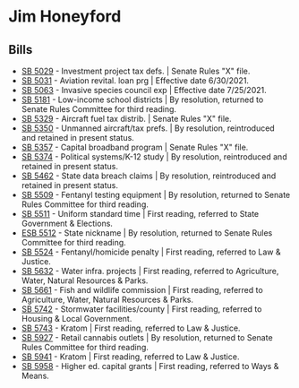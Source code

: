 # Jim Honeyford
## Bills
* [SB 5029](/bill/2021-22/sb/5029/) - Investment project tax defs. | Senate Rules "X" file.
* [SB 5031](/bill/2021-22/sb/5031/) - Aviation revital. loan prg | Effective date 6/30/2021.
* [SB 5063](/bill/2021-22/sb/5063/) - Invasive species council exp | Effective date 7/25/2021.
* [SB 5181](/bill/2021-22/sb/5181/) - Low-income school districts | By resolution, returned to Senate Rules Committee for third reading.
* [SB 5329](/bill/2021-22/sb/5329/) - Aircraft fuel tax distrib. | Senate Rules "X" file.
* [SB 5350](/bill/2021-22/sb/5350/) - Unmanned aircraft/tax prefs. | By resolution, reintroduced and retained in present status.
* [SB 5357](/bill/2021-22/sb/5357/) - Capital broadband program | Senate Rules "X" file.
* [SB 5374](/bill/2021-22/sb/5374/) - Political systems/K-12 study | By resolution, reintroduced and retained in present status.
* [SB 5462](/bill/2021-22/sb/5462/) - State data breach claims | By resolution, reintroduced and retained in present status.
* [SB 5509](/bill/2021-22/sb/5509/) - Fentanyl testing equipment | By resolution, returned to Senate Rules Committee for third reading.
* [SB 5511](/bill/2021-22/sb/5511/) - Uniform standard time | First reading, referred to State Government & Elections.
* [ESB 5512](/bill/2021-22/esb/5512/) - State nickname | By resolution, returned to Senate Rules Committee for third reading.
* [SB 5524](/bill/2021-22/sb/5524/) - Fentanyl/homicide penalty | First reading, referred to Law & Justice.
* [SB 5632](/bill/2021-22/sb/5632/) - Water infra. projects | First reading, referred to Agriculture, Water, Natural Resources & Parks.
* [SB 5661](/bill/2021-22/sb/5661/) - Fish and wildlife commission | First reading, referred to Agriculture, Water, Natural Resources & Parks.
* [SB 5742](/bill/2021-22/sb/5742/) - Stormwater facilities/county | First reading, referred to Housing & Local Government.
* [SB 5743](/bill/2021-22/sb/5743/) - Kratom | First reading, referred to Law & Justice.
* [SB 5927](/bill/2021-22/sb/5927/) - Retail cannabis outlets | By resolution, returned to Senate Rules Committee for third reading.
* [SB 5941](/bill/2021-22/sb/5941/) - Kratom | First reading, referred to Law & Justice.
* [SB 5958](/bill/2021-22/sb/5958/) - Higher ed. capital grants | First reading, referred to Ways & Means.
